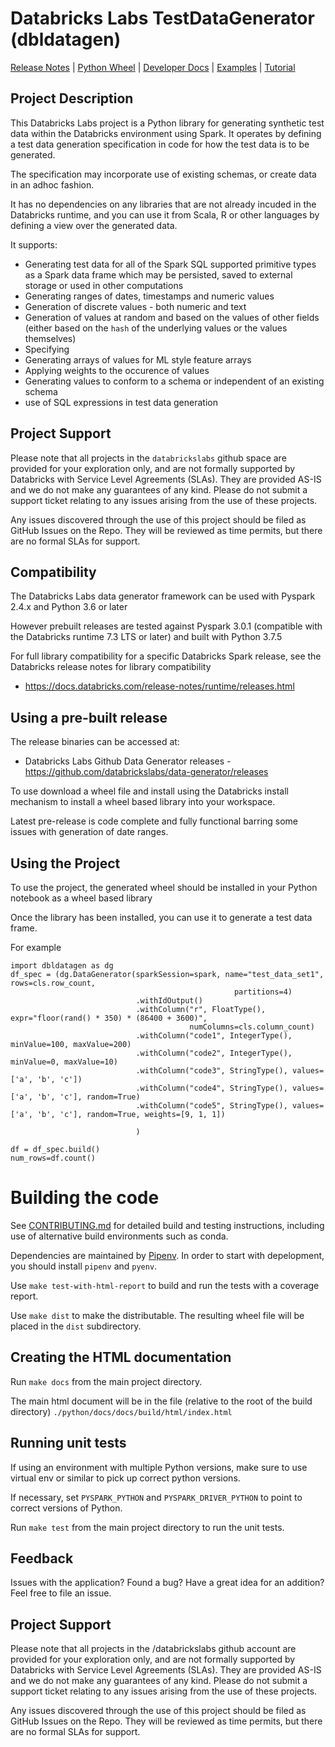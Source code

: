 # Databricks Labs TestDataGenerator (dbldatagen)
[Release Notes](CHANGELOG.md) |
[Python Wheel](https://github.com/databrickslabs/data-generator/releases/tag/0.10.0_prerel5-py3-06022021) |
[Developer Docs](python/docs/APIDOCS.md) |
[Examples](examples) |
[Tutorial](tutorial) 


## Project Description
This Databricks Labs project is a Python library for generating synthetic test data within the Databricks 
environment using Spark. It operates by defining a test data generation specification in code for 
how the test data is to be generated.

The specification may incorporate use of existing schemas, or create data in an adhoc fashion.

It has no dependencies on any libraries that are not already incuded in the Databricks 
runtime, and you can use it from Scala, R or other languages by defining
a view over the generated data.

It supports:
* Generating test data for all of the 
Spark SQL supported primitive types as a Spark data frame which may be persisted, 
saved to external storage or 
used in other computations
* Generating ranges of dates, timestamps and numeric values
* Generation of discrete values - both numeric and text
* Generation of values at random and based on the values of other fields 
(either based on the `hash` of the underlying values or the values themselves)
* Specifying 
* Generating arrays of values for ML style feature arrays
* Applying weights to the occurence of values
* Generating values to conform to a schema or independent of an existing schema
* use of SQL expressions in test data generation

## Project Support
Please note that all projects in the `databrickslabs` github space are provided for your exploration only, and are not formally supported by Databricks with Service Level Agreements (SLAs).  They are provided AS-IS and we do not make any guarantees of any kind.  Please do not submit a support ticket relating to any issues arising from the use of these projects.

Any issues discovered through the use of this project should be filed as GitHub Issues on the Repo.  They will be reviewed as time permits, but there are no formal SLAs for support.

## Compatibility 
The Databricks Labs data generator framework can be used with Pyspark 2.4.x and Python 3.6 or later

However prebuilt releases are tested against Pyspark 3.0.1 (compatible with the Databricks runtime 7.3 LTS 
or later) and built with Python 3.7.5

For full library compatibility for a specific Databricks Spark release, see the Databricks 
release notes for library compatibility

- https://docs.databricks.com/release-notes/runtime/releases.html

## Using a pre-built release
The release binaries can be accessed at:
- Databricks Labs Github Data Generator releases - https://github.com/databrickslabs/data-generator/releases

To use download a wheel file and install using the Databricks install mechanism to install a wheel based
library into your workspace.

Latest pre-release is code complete and fully functional barring some issues with generation of date ranges. 

## Using the Project
To use the project, the generated wheel should be installed in your Python notebook as a wheel based library

Once the library has been installed, you can use it to generate a test data frame.

For example

```buildoutcfg
import dbldatagen as dg
df_spec = (dg.DataGenerator(sparkSession=spark, name="test_data_set1", rows=cls.row_count,
                                                  partitions=4)
                            .withIdOutput()
                            .withColumn("r", FloatType(), expr="floor(rand() * 350) * (86400 + 3600)",
                                        numColumns=cls.column_count)
                            .withColumn("code1", IntegerType(), minValue=100, maxValue=200)
                            .withColumn("code2", IntegerType(), minValue=0, maxValue=10)
                            .withColumn("code3", StringType(), values=['a', 'b', 'c'])
                            .withColumn("code4", StringType(), values=['a', 'b', 'c'], random=True)
                            .withColumn("code5", StringType(), values=['a', 'b', 'c'], random=True, weights=[9, 1, 1])

                            )
                            
df = df_spec.build()
num_rows=df.count()                          
```


# Building the code

See [CONTRIBUTING.md](CONTRIBUTING.md) for detailed build and testing instructions, including use of alternative 
build environments such as conda.

Dependencies are maintained by [Pipenv](https://pipenv.pypa.io/). In order to start with depelopment, 
you should install `pipenv` and `pyenv`.

Use `make test-with-html-report` to build and run the tests with a coverage report. 

Use `make dist` to make the distributable. The resulting wheel file will be placed in the `dist` subdirectory.
  
## Creating the HTML documentation

Run `make docs` from the main project directory.

The main html document will be in the file (relative to the root of the build directory) `./python/docs/docs/build/html/index.html`

## Running unit tests

If using an environment with multiple Python versions, make sure to use virtual env or similar to pick up correct python versions.

If necessary, set `PYSPARK_PYTHON` and `PYSPARK_DRIVER_PYTHON` to point to correct versions of Python.

Run  `make test` from the main project directory to run the unit tests.

## Feedback

Issues with the application?  Found a bug?  Have a great idea for an addition?
Feel free to file an issue.

## Project Support

Please note that all projects in the /databrickslabs github account are provided for your exploration only, and are 
not formally supported by Databricks with Service Level Agreements (SLAs). They are provided AS-IS and we do not 
make any guarantees of any kind. Please do not submit a support ticket relating to any issues arising from the use 
of these projects.

Any issues discovered through the use of this project should be filed as GitHub Issues on the Repo. They will 
be reviewed as time permits, but there are no formal SLAs for support.